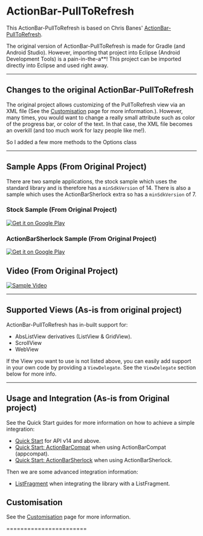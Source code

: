 # ActionBar-PullToRefresh

This ActionBar-PullToRefresh is based on Chris Banes' [ActionBar-PullToRefresh](https://github.com/chrisbanes/ActionBar-PullToRefresh).

The original version of ActionBar-PullToRefresh is made for Gradle (and Android Studio). However, importing that project into Eclipse (Android Development Tools) is a pain-in-the-a**! This project can be imported directly into Eclipse and used right away.

---

## Changes to the original ActionBar-PullToRefresh

The original project allows customizing of the PullToRefresh view via an XML file (See the [Customisation](https://github.com/chrisbanes/ActionBar-PullToRefresh/wiki/Customisation) page for more information.). However, many times, you would want to change a really small attribute such as color of the progress bar, or color of the text. In that case, the XML file becomes an overkill (and too much work for lazy people like me!).

So I added a few more methods to the Options class


---

## Sample Apps (From Original Project)

There are two sample applications, the stock sample which uses the standard library and is therefore has a `minSdkVersion` of 14. There is also a sample which uses the ActionBarSherlock extra so has a `minSdkVersion` of 7.

### Stock Sample (From Original Project)
[![Get it on Google Play](http://www.android.com/images/brand/get_it_on_play_logo_small.png)](http://play.google.com/store/apps/details?id=uk.co.senab.actionbarpulltorefresh.samples.stock)

### ActionBarSherlock Sample (From Original Project)
[![Get it on Google Play](http://www.android.com/images/brand/get_it_on_play_logo_small.png)](http://play.google.com/store/apps/details?id=uk.co.senab.actionbarpulltorefresh.samples.actionbarsherlock)

## Video (From Original Project)

[![Sample Video](http://img.youtube.com/vi/YOYtPF-4RPg/0.jpg)](https://www.youtube.com/watch?v=YOYtPF-4RPg)

---

## Supported Views (As-is from original project)

ActionBar-PullToRefresh has in-built support for:

 * AbsListView derivatives (ListView & GridView).
 * ScrollView
 * WebView

If the View you want to use is not listed above, you can easily add support in your own code by providing a `ViewDelegate`. See the `ViewDelegate` section below for more info.

---

## Usage and Integration (As-is from Original project)
See the Quick Start guides for more information on how to achieve a simple integration:

* [Quick Start](https://github.com/chrisbanes/ActionBar-PullToRefresh/wiki/QuickStart-Stock) for API v14 and above.
* [Quick Start: ActionBarCompat](https://github.com/chrisbanes/ActionBar-PullToRefresh/wiki/QuickStart-ABC) when using ActionBarCompat (appcompat).
* [Quick Start: ActionBarSherlock](https://github.com/chrisbanes/ActionBar-PullToRefresh/wiki/QuickStart-ABS) when using ActionBarSherlock.

Then we are some advanced integration information:

* [ListFragment](https://github.com/chrisbanes/ActionBar-PullToRefresh/wiki/ListFragment) when integrating the library with a ListFragment.


## Customisation 
See the [Customisation](https://github.com/chrisbanes/ActionBar-PullToRefresh/wiki/Customisation) page for more information.

=======================
